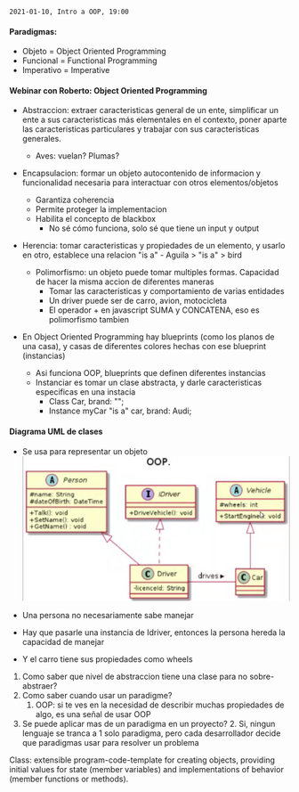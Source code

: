 `2021-01-10, Intro a OOP, 19:00`

#### Paradigmas:

- Objeto = Object Oriented Programming
- Funcional = Functional Programming
- Imperativo = Imperative

#### Webinar con Roberto: Object Oriented Programming

- Abstraccion: extraer caracteristicas general de un ente, simplificar un ente a sus caracteristicas más elementales en el contexto, poner aparte las caracteristicas particulares y trabajar con sus caracteristicas generales.
  - Aves: vuelan? Plumas?
- Encapsulacion: formar un objeto autocontenido de informacion y funcionalidad necesaria para interactuar con otros elementos/objetos
  - Garantiza coherencia
  - Permite proteger la implementacion
  - Habilita el concepto de blackbox
    - No sé cómo funciona, solo sé que tiene un input y output
- Herencia: tomar caracteristicas y propiedades de un elemento, y usarlo en otro, establece una relacion "is a" - Aguila > "is a" > bird

  - Polimorfismo: un objeto puede tomar multiples formas. Capacidad de hacer la misma accion de diferentes maneras
    - Tomar las caracteristicas y comportamiento de varias entidades
    - Un driver puede ser de carro, avion, motocicleta
    - El operador + en javascript SUMA y CONCATENA, eso es polimorfismo tambien

- En Object Oriented Programming hay blueprints (como los planos de una casa), y casas de diferentes colores hechas con ese blueprint (instancias)
  - Asi funciona OOP, blueprints que definen diferentes instancias
  - Instanciar es tomar un clase abstracta, y darle caracteristicas especificas en una instacia
    - Class Car, brand: "";
    - Instance myCar "is a" car, brand: Audi;

#### Diagrama UML de clases

- Se usa para representar un objeto
  ![](src/img/09-1.png)

- Una persona no necesariamente sabe manejar
- Hay que pasarle una instancia de Idriver, entonces la persona hereda la capacidad de manejar
- Y el carro tiene sus propiedades como wheels

1. Como saber que nivel de abstraccion tiene una clase para no sobre-abstraer?
2. Como saber cuando usar un paradigme?
   1. OOP: si te ves en la necesidad de describir muchas propiedades de algo, es una señal de usar OOP
3. Se puede aplicar mas de un paradigma en un proyecto? 2. Si, ningun lenguaje se tranca a 1 solo paradigma, pero cada desarrollador decide que paradigmas usar para resolver un problema

Class: extensible program-code-template for creating objects, providing initial values for state (member variables) and implementations of behavior (member functions or methods).
